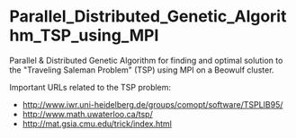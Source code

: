 # Parallel_Distributed_Genetic_Algorithm_TSP_using_MPI
Parallel &amp; Distributed Genetic Algorithm for finding and optimal solution to the "Traveling Saleman Problem" (TSP)  using MPI on a Beowulf cluster.

Important URLs related to the TSP problem:

- http://www.iwr.uni-heidelberg.de/groups/comopt/software/TSPLIB95/
- http://www.math.uwaterloo.ca/tsp/
- http://mat.gsia.cmu.edu/trick/index.html
